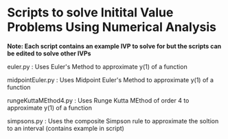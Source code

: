 # Scripts to solve Initital Value Problems Using Numerical Analysis

**Note: Each script contains an example IVP to solve for but the scripts can be edited to solve other IVPs**

euler.py : Uses Euler's Method to approximate y(1) of a function

midpointEuler.py : Uses Midpoint Euler's Method to approximate y(1) of a function

rungeKuttaMEthod4.py : Uses Runge Kutta MEthod of order 4 to approximate y(1) of a function

simpsons.py : Uses the composite Simpson rule to approximate the soltion to an interval (contains example in script)
